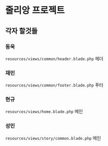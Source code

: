 # 줄리앙 프로젝트

## 각자 할것들

### 동욱

`resources/views/common/header.blade.php` 헤더

### 재민 

`resources/views/common/footer.blade.php` 푸터

### 현규

`resources/views/home.blade.php` 메인

### 성민

`resources/views/story/common.blade.php` 메인

